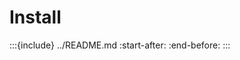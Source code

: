 # Install

:::{include} ../README.md
:start-after: <!-- INSTALL-START -->
:end-before: <!-- INSTALL-END -->
:::